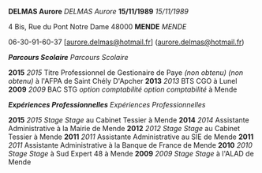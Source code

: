 **DELMAS Aurore** _DELMAS Aurore_
**15/11/1989** _15/11/1989_

4 Bis, Rue du Pont Notre Dame
48000 **MENDE** _MENDE_

06-30-91-60-37
[aurore.delmas@hotmail.fr] (aurore.delmas@hotmail.fr)

***Parcours Scolaire*** _Parcours Scolaire_

**2015** _2015_ Titre Professionnel de Gestionaire de Paye *(non obtenu)* _(non obtenu)_ à l'AFPA de Saint Chély D'Apcher
**2013** _2013_ BTS CGO à Lunel
**2009** _2009_ BAC STG *option comptabilité* _option comptabilité_ à Mende


***Expériences Professionnelles*** _Expériences Professionnelles_

**2015** _2015_ *Stage* _Stage_ au Cabinet Tessier à Mende
**2014** _2014_ Assistante Administrative à la Mairie de Mende
**2012** _2012_ *Stage* _Stage_ au Cabinet Tessier à Mende
**2011** _2011_ Assistante Administrative au SIE de Mende
**2011** _2011_ Assistante Administrative à la Banque de France de Mende
**2010** _2010_ *Stage* _Stage_ à Sud Expert 48 à Mende
**2009** _2009_ *Stage* _Stage_ à l'ALAD de Mende
